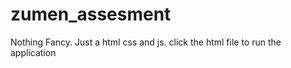 # zumen_assesment
Nothing Fancy. Just a html css and js. click the html file to run the application
